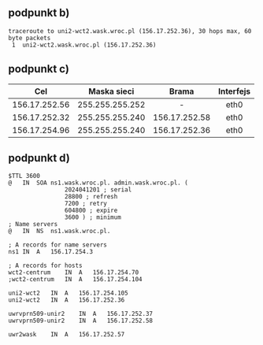 ## podpunkt b)
<!--
Jeśli `dig +short uni2-wct2.wask.wroc.pl` zwróci `156.17.254.105`:
```
traceroute to uni2-wct2.wask.wroc.pl (156.17.254.105), 30 hops max, 60 byte packets
 1  dns2.ams-ix.net (80.249.215.58)
 3  * * *
 4  * * *
 5  * * *
 6  * * *
 7  wct2-centrum.wask.wroc.pl (156.17.254.70)
 8  uni2-wct2.wask.wroc.pl (156.17.254.105)
```
-->
```
traceroute to uni2-wct2.wask.wroc.pl (156.17.252.36), 30 hops max, 60 byte packets
 1  uni2-wct2.wask.wroc.pl (156.17.252.36)
```

## podpunkt c)

| Cel | Maska sieci | Brama | Interfejs |
|:---:|:-----------:|:-----:|:---------:|
| 156.17.252.56 | 255.255.255.252 | - | eth0 |
| 156.17.252.32 | 255.255.255.240 | 156.17.252.58 | eth0 |
| 156.17.254.96 | 255.255.255.240 | 156.17.252.36 | eth0 |

## podpunkt d)
```
$TTL 3600
@	IN	SOA	ns1.wask.wroc.pl. admin.wask.wroc.pl. (
				2024041201 ; serial
				28800 ; refresh
				7200 ; retry
				604800 ; expire
				3600 ) ; minimum
; Name servers
@	IN	NS	ns1.wask.wroc.pl.

; A records for name servers
ns1	IN	A	156.17.254.3

; A records for hosts
wct2-centrum	IN	A	156.17.254.70
;wct2-centrum	IN	A	156.17.254.104

uni2-wct2	IN	A	156.17.254.105
uni2-wct2	IN	A	156.17.252.36

uwrvprn509-unir2	IN	A	156.17.252.37
uwrvprn509-unir2	IN	A	156.17.252.58

uwr2wask	IN	A	156.17.252.57
```